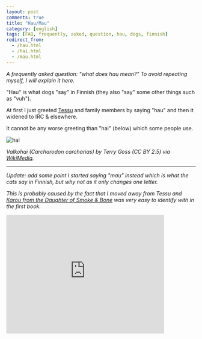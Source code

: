 ```yaml
---
layout: post
comments: true
title: "Hau/Mau"
category: [english]
tags: [FAQ, frequently, asked, question, hau, dogs, finnish]
redirect_from:
  - /hau.html
  - /hai.html
  - /mau.html
---
```


*A frequently asked question: "what does hau mean?" To avoid repeating
 myself, I will explain it here.*

"Hau" is what dogs "say" in Finnish (they also "say" some other things such
as "vuh").

At first I just greeted [Tessu] and family members by saying "hau" and then
it widened to IRC & elsewhere.

[Tessu]:https://mikaela.info/r/tessu

It cannot be any worse greeting than "hai" (below) which some people use.

![hai](https://upload.wikimedia.org/wikipedia/commons/5/56/White_shark.jpg)

<div class="centered"><em>Valkohai (Carcharodon carcharias) by Terry
Goss (CC BY 2.5) via <a href="https://commons.wikimedia.org/wiki/File:White_shark.jpg">WikiMedia</a>.</em></div>

[WikiMedia]:https://commons.wikimedia.org/wiki/File:White_shark.jpg

* * * * *

*Update: add some point I started saying "mau" instead which is what
 the cats say in Finnish, but why not as it only changes one letter.*

*This is probably caused by the fact that I moved away from Tessu and
 [Karou from the Daughter of Smoke & Bone](/r/karou) was very easy to
 identify with in the first book.*

<iframe width="420" height="315" src="https://www.youtube.com/embed/1UNXMaNfiYA" frameborder="0" allowfullscreen></iframe>
